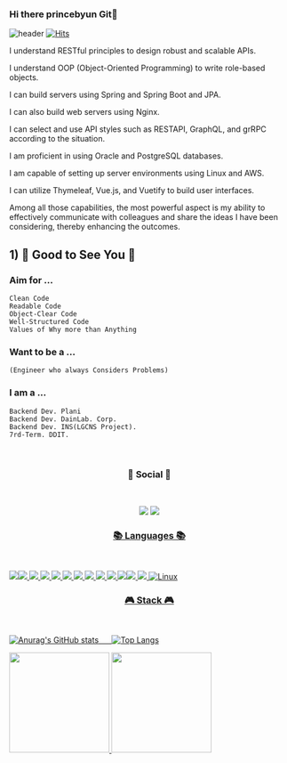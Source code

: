### Hi there princebyun Git👋


![header](https://capsule-render.vercel.app/api?type=slice&text=Princebyun)
[![Hits](https://hits.seeyoufarm.com/api/count/incr/badge.svg?url=https%3A%2F%2Fgithub.com%2Fprincebyun%2Fhit-counter&count_bg=%2379C83D&title_bg=%23B822B2&icon=spinrilla.svg&icon_color=%23FFFFFF&title=hits&edge_flat=false)](https://hits.seeyoufarm.com)


<div>
I understand RESTful principles to design robust and scalable APIs.

I understand OOP (Object-Oriented Programming) to write role-based objects.

I can build servers using Spring and Spring Boot and JPA.

I can also build web servers using Nginx.
</div>

<div>
I can select and use API styles such as RESTAPI, GraphQL, and grRPC according to the situation.

I am proficient in using Oracle and PostgreSQL databases.

I am capable of setting up server environments using Linux and AWS.

I can utilize Thymeleaf, Vue.js, and Vuetify to build user interfaces.
</div>

Among all those capabilities, the most powerful aspect is my ability to effectively communicate with colleagues and share the ideas I have been considering, thereby enhancing the outcomes.

## 1) 👋 Good to See You 👋
### Aim for ...
	Clean Code
	Readable Code
	Object-Clear Code
	Well-Structured Code
	Values of Why more than Anything

### Want to be a ...
	(Engineer who always Considers Problems)

### I am a ...
	Backend Dev. Plani 
	Backend Dev. DainLab. Corp. 
	Backend Dev. INS(LGCNS Project).
	7rd-Term. DDIT.
<br/>


<h3 align="center"><b>💌 Social 💌 </b></h3>
</br>
<p align="center">
<a href="mailto:princebyun@gmail.com"><img src="https://img.shields.io/badge/Gmail-D0A9F5?style=flat-square&logo=Gmail&logoColor=white&link=mailto:princebyun@gmail.com"/></a>
<a href="https://princebyun.tistory.com/"><img src="https://img.shields.io/badge/princebyun tech blog-A9BCF5?style=logo=GitHub Sponsors&logoColor=white&link=https://princebyun.tistory.com/"/>
</p>


<h3 align="center"><b>📚 Languages 📚</b></h3>
</br>

<img src="https://img.shields.io/badge/JAVA-007396?style=for-the-badge&logo=java&logoColor=white"><img src="https://img.shields.io/badge/MySQL-4479A1?style=for-the-badge&logo=MySQL&logoColor=white">
<img src="https://img.shields.io/badge/Oracle-F80000?style=for-the-badge&logo=Oracle&logoColor=white">
<img src="https://img.shields.io/badge/Eclipse-2C2255?style=for-the-badge&logo=Eclipse%20IDE&logoColor=white">
<img src="https://img.shields.io/badge/github-181717?style=for-the-badge&logo=github&logoColor=white">
<img src="https://img.shields.io/badge/aws-232F3E?style=for-the-badge&logo=aws&logoColor=white">
<img src="https://img.shields.io/badge/Gradle-02303A?style=for-the-badge&logo=Gradle&logoColor=white">
<img src="https://img.shields.io/badge/intellijidea-000000?style=for-the-badge&logo=intellijidea&logoColor=white">
<img src="https://img.shields.io/badge/spring-6DB33F?style=for-the-badge&logo=spring&logoColor=white">
<img src="https://img.shields.io/badge/springboot-6DB33F?style=for-the-badge&logo=springboot&logoColor=white">
<img src="https://img.shields.io/badge/postgresql-4169E1?style=for-the-badge&logo=postgresql&logoColor=white"><img src="https://img.shields.io/badge/vuedotjs-4FC08D?style=for-the-badge&logo=vuedotjs&logoColor=white">
<img src="https://img.shields.io/badge/vuetify-1867C0?style=for-the-badge&logo=vuetify&logoColor=white">
![Linux](https://img.shields.io/badge/Linux-FCC624?style=for-the-badge&logo=linux&logoColor=black)

<h3 align="center"><b>🎮 Stack 🎮</b></h3>
</br>

![Anurag's GitHub stats](https://github-readme-stats.vercel.app/api?username=princebyun&show_icons=true&theme=radical) &nbsp;&nbsp;&nbsp;&nbsp; ![Top Langs](https://github-readme-stats.vercel.app/api/top-langs/?username=princebyun&layout=compact&theme=onedark)


 <a target="_blank" rel="noreferrer noopener" href="https://solved.ac/profile/bok01007">
    <img height="180em" src="http://mazassumnida.wtf/api/v2/generate_badge?boj=bok01007">
    <img height="180em" src="http://mazandi.herokuapp.com/api?handle=bok01007&theme=dark">
  </a>


